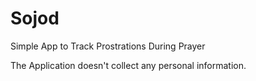# Sojod
Simple App to Track Prostrations During Prayer

The Application doesn't collect any personal information. 
